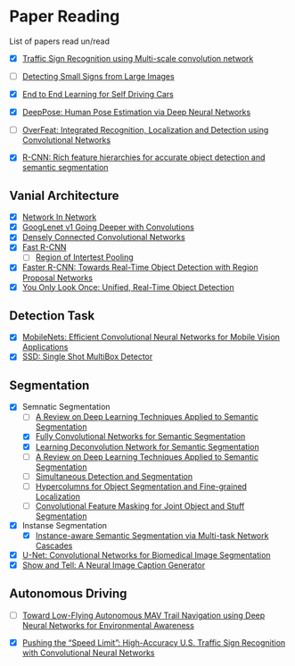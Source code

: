 # Paper Reading
List of papers read un/read



- [x] [Traffic Sign Recognition using Multi-scale convolution network](http://yann.lecun.com/exdb/publis/pdf/sermanet-ijcnn-11.pdf) 
- [ ] [Detecting Small Signs from Large Images](https://arxiv.org/pdf/1706.08574.pdf)
- [x] [End to End Learning for Self Driving Cars](https://arxiv.org/pdf/1604.07316.pdf)
- [x] [DeepPose: Human Pose Estimation via Deep Neural Networks](https://arxiv.org/pdf/1312.4659.pdf)
- [ ] [OverFeat: Integrated Recognition, Localization and Detection using Convolutional Networks](https://arxiv.org/pdf/1312.6229.pdf)
- [x] [R-CNN: Rich feature hierarchies for accurate object detection and semantic segmentation](https://arxiv.org/abs/1311.2524)


## Vanial Architecture 
- [x] [Network In Network](https://arxiv.org/abs/1312.4400)
- [x] [GoogLenet v1 Going Deeper with Convolutions](https://arxiv.org/abs/1409.4842)
- [x] [Densely Connected Convolutional Networks](https://arxiv.org/pdf/1608.06993.pdf)
- [x] [Fast R-CNN ](https://arxiv.org/pdf/1504.08083.pdf)
  - [ ] [Region of Intertest Pooling](https://deepsense.io/region-of-interest-pooling-explained/)
- [x] [Faster R-CNN: Towards Real-Time Object Detection with Region Proposal Networks](https://arxiv.org/abs/1506.01497)
- [x] [You Only Look Once:
Unified, Real-Time Object Detection](https://pjreddie.com/media/files/papers/yolo.pdf)

## Detection Task
- [x] [MobileNets: Efficient Convolutional Neural Networks for Mobile Vision Applications](https://arxiv.org/pdf/1704.04861.pdf)
- [x] [SSD: Single Shot MultiBox Detector](https://arxiv.org/pdf/1512.02325.pdf)

## Segmentation
- [x] Semnatic Segmentation 
   - [ ] [A Review on Deep Learning Techniques
Applied to Semantic Segmentation](https://arxiv.org/pdf/1704.06857.pdf)
   - [x] [Fully Convolutional Networks for Semantic Segmentation](./data/fully_conv_net_semantic.pdf)
   - [x] [Learning Deconvolution Network for Semantic Segmentation](https://arxiv.org/abs/1505.04366)
   - [ ] [A Review on Deep Learning Techniques
Applied to Semantic Segmentation](https://arxiv.org/pdf/1704.06857.pdf)
   - [ ] [Simultaneous Detection and Segmentation](https://arxiv.org/pdf/1407.1808.pdf)
   - [ ] [Hypercolumns for Object Segmentation and Fine-grained Localization](https://arxiv.org/abs/1411.5752)
   - [ ] [Convolutional Feature Masking for Joint Object and Stuff Segmentation](https://arxiv.org/pdf/1412.1283.pdf)
- [x] Instanse Segmentation
   - [x] [Instance-aware Semantic Segmentation via Multi-task Network Cascades](https://arxiv.org/pdf/1512.04412.pdf)
- [x] [U-Net: Convolutional Networks for Biomedical Image Segmentation](https://arxiv.org/abs/1505.04597)
- [x] [Show and Tell: A Neural Image Caption Generator](https://arxiv.org/abs/1411.4555)

## Autonomous Driving
- [ ] [Toward Low-Flying Autonomous MAV Trail Navigation using Deep Neural Networks for Environmental Awareness](https://arxiv.org/pdf/1705.02550.pdf)
- [x] [Pushing the “Speed Limit”: High-Accuracy U.S. Traffic Sign Recognition with Convolutional Neural Networks](http://cvrr.ucsd.edu/publications/2016/Li_final.pdf)

